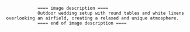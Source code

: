 
                ==== image description ====
                Outdoor wedding setup with round tables and white linens overlooking an airfield, creating a relaxed and unique atmosphere.
                ==== end of image description ====
                